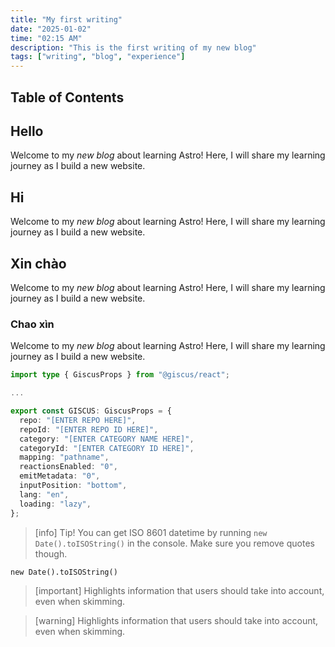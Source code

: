 ```yaml
---
title: "My first writing"
date: "2025-01-02"
time: "02:15 AM"
description: "This is the first writing of my new blog"
tags: ["writing", "blog", "experience"]
---
```


## Table of Contents

## Hello

Welcome to my _new blog_ about learning Astro! Here, I will share my learning journey as I build a new website.

## Hi

Welcome to my _new blog_ about learning Astro! Here, I will share my learning journey as I build a new website.

## Xin chào

Welcome to my _new blog_ about learning Astro! Here, I will share my learning journey as I build a new website.

### Chao xìn

Welcome to my _new blog_ about learning Astro! Here, I will share my learning journey as I build a new website.

```ts
import type { GiscusProps } from "@giscus/react";

...

export const GISCUS: GiscusProps = {
  repo: "[ENTER REPO HERE]",
  repoId: "[ENTER REPO ID HERE]",
  category: "[ENTER CATEGORY NAME HERE]",
  categoryId: "[ENTER CATEGORY ID HERE]",
  mapping: "pathname",
  reactionsEnabled: "0",
  emitMetadata: "0",
  inputPosition: "bottom",
  lang: "en",
  loading: "lazy",
};
```

> [info]
> Tip! You can get ISO 8601 datetime by running `new Date().toISOString()` in the console. Make sure you remove quotes though.

`new Date().toISOString()`

> [important]
> Highlights information that users should take into account, even when skimming.

> [warning]
> Highlights information that users should take into account, even when skimming.
